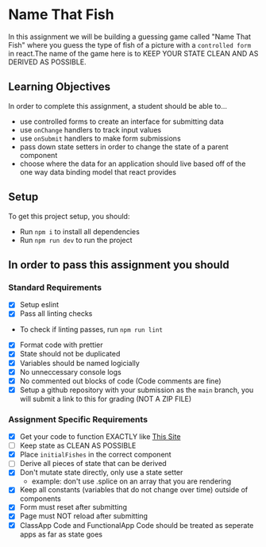 # Name That Fish

In this assignment we will be building a guessing game called "Name That Fish" where you guess the type of fish of a picture with a `controlled form` in react.The name of the game here is to KEEP YOUR STATE CLEAN AND AS DERIVED AS POSSIBLE.

## Learning Objectives

In order to complete this assignment, a student should be able to...

- use controlled forms to create an interface for submitting data
- use `onChange` handlers to track input values
- use `onSubmit` handlers to make form submissions
- pass down state setters in order to change the state of a parent component
- choose where the data for an application should live based off of the one way data binding model that react provides

## Setup

To get this project setup, you should:

- Run `npm i` to install all dependencies
- Run `npm run dev` to run the project

## In order to pass this assignment you should

### Standard Requirements

- [x] Setup eslint
- [x] Pass all linting checks

- To check if linting passes, run `npm run lint`

- [x] Format code with prettier
- [x] State should not be duplicated
- [x] Variables should be named logicially
- [x] No unneccessary console logs
- [x] No commented out blocks of code (Code comments are fine)
- [x] Setup a github repository with your submission as the `main` branch, you will submit a link to this for grading (NOT A ZIP FILE)

### Assignment Specific Requirements

- [x] Get your code to function EXACTLY like [This Site](https://name-that-fish-deployed.vercel.app/)
- [ ] Keep state as CLEAN AS POSSIBLE
- [x] Place `initialFishes` in the correct component
- [ ] Derive all pieces of state that can be derived
- [x] Don't mutate state directly, only use a state setter
  - example: don't use .splice on an array that you are rendering
- [x] Keep all constants (variables that do not change over time) outside of components
- [x] Form must reset after submitting
- [x] Page must NOT reload after submitting
- [x] ClassApp Code and FunctionalApp Code should be treated as seperate apps as far as state goes
